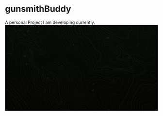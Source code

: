 # gunsmithBuddy
A personal Project I am developing currently.
![ background](assets/bg/modern-warfare-2-no-logo.jpg)
